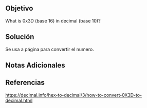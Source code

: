 ## Objetivo

What is 0x3D (base 16) in decimal (base 10)?
## Solución
Se usa a página para convertir el numero.
## Notas Adicionales

## Referencias
https://decimal.info/hex-to-decimal/3/how-to-convert-0X3D-to-decimal.html